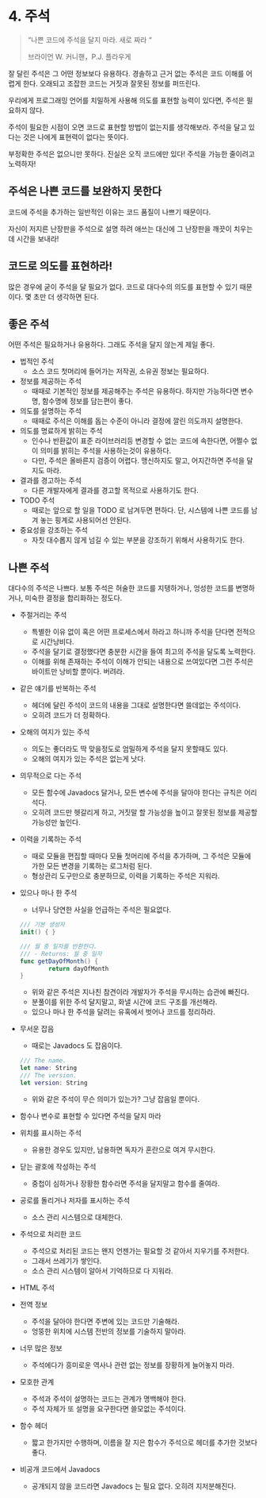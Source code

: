 # 4. 주석

> “나쁜 코드에 주석을 달지 마라. 새로 짜라 “
> 
> 
> 브라이언 W. 커니핸，P.J. 플라우게
> 

잘 달린 주석은 그 어떤 정보보다 유용하다. 경솔하고 근거 없는 주석은 코드 이해를 어렵게 한다. 오래되고 조잡한 코드는 거짓과 잘못된 정보를 퍼뜨린다.

우리에게 프로그래밍 언어를 치밀하게 사용해 의도를 표현할 능력이 있다면, 주석은 필요하지 않다.

주석이 필요한 시점이 오면 코드로 표현할 방법이 없는지를 생각해보라. 주석을 달고 있다는 것은 나에게 표현력이 없다는 뜻이다.

부정확한 주석은 없으니만 못하다. 진실은 오직 코드에만 있다! 주석을 가능한 줄이려고 노력하자!

## 주석은 나쁜 코드를 보완하지 못한다

코드에 주석을 추가하는 일반적인 이유는 코드 품질이 나쁘기 때문이다.

자신이 저지른 난장판을 주석으로 설명 하려 애쓰는 대신에 그 난장판을 깨끗이 치우는 데 시간을 보내라!

## 코드로 의도를 표현하라!

많은 경우에 굳이 주석을 달 필요가 없다. 코드로 대다수의 의도를 표현할 수 있기 때문이다. 몇 초만 더 생각하면 된다.

## 좋은 주석

어떤 주석은 필요하거나 유용하다. 그래도 주석을 달지 않는게 제일 좋다.

- 법적인 주석
    - 소스 코드 첫머리에 들어가는 저작권, 소유권 정보는 필요하다.
- 정보를 제공하는 주석
    - 때때로 기본적인 정보를 제공해주는 주석은 유용하다. 하지만 가능하다면 변수명, 함수명에 정보를 담는편이 좋다.
- 의도를 설명하는 주석
    - 때때로 주석은 이해를 돕는 수준이 아니라 결정에 깔린 의도까지 설명한다.
- 의도를 명료하게 밝히는 주석
    - 인수나 반환값이 표준 라이브러리등 변경할 수 없는 코드에 속한다면, 어쩔수 없이 의미를 밝히는 주석을 사용하는것이 유용하다.
    - 다만, 주석은 올바른지 검증이 어렵다. 맹신하지도 말고, 어지간하면 주석을 달지도 마라.
- 결과를 경고하는 주석
    - 다른 개발자에게 결과를 경고할 목적으로 사용하기도 한다.
- TODO 주석
    - 때로는 앞으로 할 일을 TODO 로 남겨두면 편하다. 단, 시스템에 나쁜 코드를 남겨 놓는 핑계로 사용되어선 안된다.
- 중요성을 강조하는 주석
    - 자칫 대수롭지 않게 넘길 수 있는 부분을 강조하기 위해서 사용하기도 한다.

## 나쁜 주석

대다수의 주석은 나쁘다. 보통 주석은 허술한 코드를 지탱하거나, 엉성한 코드를 변명하거나, 미숙한 결정을 합리화하는 정도다.

- 주절거리는 주석
    - 특별한 이유 없이 혹은 어떤 프로세스에서 하라고 하니까 주석을 단다면 전적으로 시간낭비다.
    - 주석을 달기로 결정했다면 충분한 시간을 들여 최고의 주석을 달도록 노력한다.
    - 이해를 위해 존재하는 주석이 이해가 안되는 내용으로 쓰여있다면 그런 주석은 바이트만 낭비할 뿐이다. 버려라.
- 같은 얘기를 반복하는 주석
    - 헤더에 달린 주석이 코드의 내용을 그대로 설명한다면 쓸데없는 주석이다.
    - 오히려 코드가 더 정확하다.
- 오해의 여지가 있는 주석
    - 의도는 좋더라도 딱 맞을정도로 엄밀하게 주석을 달지 못할때도 있다.
    - 오해의 여지가 있는 주석은 없는게 낫다.
- 의무적으로 다는 주석
    - 모든 함수에 Javadocs 달거나, 모든 변수에 주석을 달아야 한다는 규칙은 어리석다.
    - 오히려 코드만 헷갈리게 하고, 거짓말 할 가능성을 높이고 잘못된 정보를 제공할 가능성만 높인다.
- 이력을 기록하는 주석
    - 때로 모듈을 편집할 때마다 모듈 첫머리에 주석을 추가하며, 그 주석은 모듈에 가한 모든 변경을 기록하는 로그처럼 된다.
    - 형상관리 도구만으로 충분하므로, 이력을 기록하는 주석은 지워라.
- 있으나 마나 한 주석
    - 너무나 당연한 사실을 언급하는 주석은 필요없다.
    
    ```swift
    /// 기본 생성자
    init() { }
    
    /// 월 중 일자를 반환한다.
    /// - Returns: 월 중 일자
    func getDayOfMonth() {
            return dayOfMonth
    }
    ```
    
    - 위와 같은 주석은 지나친 참견이라 개발자가 주석을 무시하는 습관에 빠진다.
    - 분풀이를 위한 주석 달지말고, 화낼 시간에 코드 구조를 개선해라.
    - 있으나 마나 한 주석을 달려는 유혹에서 벗어나 코드를 정리하라.
- 무서운 잡음
    - 때로는 Javadocs 도 잡음이다.
    
    ```swift
    /// The name.
    let name: String
    /// The version.
    let version: String
    ```
    
    - 위와 같은 주석이 무슨 의미가 있는가? 그냥 잡음일 뿐이다.
- 함수나 변수로 표현할 수 있다면 주석을 달지 마라
- 위치를 표시하는 주석
    - 유용한 경우도 있지만, 남용하면 독자가 혼란으로 여겨 무시한다.
- 닫는 괄호에 작성하는 주석
    - 중첩이 심하거나 장황한 함수라면 주석을 달지말고 함수를 줄여라.
- 공로를 돌리거나 저자를 표시하는 주석
    - 소스 관리 시스템으로 대체한다.
- 주석으로 처리한 코드
    - 주석으로 처리된 코드는 왠지 언젠가는 필요할 것 같아서 지우기를 주저한다.
    - 그래서 쓰레기가 쌓인다.
    - 소스 관리 시스템이 알아서 기억하므로 다 지워라.
- HTML 주석
- 전역 정보
    - 주석을 달아야 한다면 주변에 있는 코드만 기술해라.
    - 엉뚱한 위치에 시스템 전반의 정보를 기술하지 말아라.
- 너무 많은 정보
    - 주석에다가 흥미로운 역사나 관련 없는 정보를 장황하게 늘어놓지 마라.
- 모호한 관계
    - 주석과 주석이 설명하는 코드는 관계가 명백해야 한다.
    - 주석 자체가 또 설명을 요구한다면 쓸모없는 주석이다.
- 함수 헤더
    - 짧고 한가지만 수행하며, 이름을  잘 지은 함수가 주석으로 헤더를 추가한 것보다 좋다.
- 비공개 코드에서 Javadocs
    - 공개되지 않을 코드라면 Javadocs 는 필요 없다. 오히려 지저분해진다.
